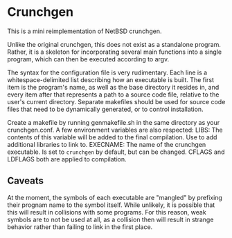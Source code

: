 # Crunchgen

This is a mini reimplementation of NetBSD crunchgen.

Unlike the original crunchgen, this does not exist as a standalone program. Rather, it is a skeleton for incorporating several main functions into a single program, which can then be executed according to argv.

The syntax for the configuration file is very rudimentary. Each line is a whitespace-delimited list describing how an executable is built. The first item is the program's name, as well as the base directory it resides in, and every item after that represents a path to a source code file, relative to the user's current directory. Separate makefiles should be used for source code files that need to be dynamically generated, or to control installation.

Create a makefile by running genmakefile.sh in the same directory as your crunchgen.conf. A few environment variables are also respected:
LIBS: The contents of this variable will be added to the final compilation. Use to add additional libraries to link to.
EXECNAME: The name of the crunchgen executable. Is set to `crunchgen` by default, but can be changed.
CFLAGS and LDFLAGS both are applied to compilation.

## Caveats
At the moment, the symbols of each executable are "mangled" by prefixing their prognam name to the symbol itself. While unlikely, it is possible that this will result in collisions with some programs. For this reason, weak symbols are to not be used at all, as a collision then will result in strange behavior rather than failing to link in the first place.
